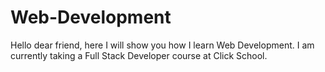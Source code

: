# Web-Development
Hello dear friend, here I will show you how I learn Web Development. I am currently taking a Full Stack Developer course at Click School.
